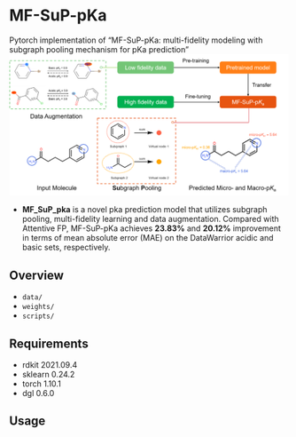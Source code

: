 # MF-SuP-pKa
Pytorch implementation of “MF-SuP-pKa: multi-fidelity modeling with subgraph pooling mechanism for pKa prediction”
![image](https://github.com/wujialu/MF-SuP-pKa/blob/main/Graph%20abstract.png)
- **MF_SuP_pka** is a novel pka prediction model that utilizes subgraph pooling, multi-fidelity learning and data augmentation.
Compared with Attentive FP, MF-SuP-pKa achieves **23.83%** and **20.12%** improvement in terms of mean absolute error (MAE) on the DataWarrior acidic and basic sets, respectively.
## Overview 
- ```data/```
- ```weights/```
- ```scripts/```
## Requirements
- rdkit 2021.09.4
- sklearn 0.24.2
- torch 1.10.1
- dgl 0.6.0
## Usage
